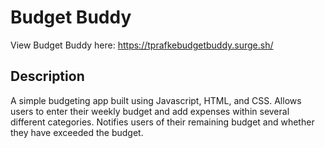 # Budget Buddy

View Budget Buddy here:
https://tprafkebudgetbuddy.surge.sh/

## Description

A simple budgeting app built using Javascript, HTML, and CSS. Allows users to enter their weekly budget and add expenses within several different categories. Notifies users of their remaining budget and whether they have exceeded the budget.
